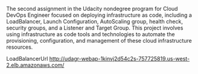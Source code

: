 
The second assignment in the Udacity nondegree program for Cloud DevOps Engineer
focused on deploying infrastructure as code, including a LoadBalancer, Launch
Configuration, AutoScaling group, health check, security groups, and a Listener
and Target Group. This project involves using infrastructure as code tools and
technologies to automate the provisioning, configuration, and management of
these cloud infrastructure resources.

LoadBalancerUrl
http://udagr-webap-1kinvj2d54c2s-757725819.us-west-2.elb.amazonaws.com/
